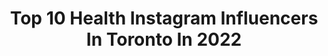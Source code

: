 ---
title: Top 10 Health Instagram Influencers In Toronto In 2022
description: >-
  Find top health Instagram influencers in Toronto in 2022. Most popular hashtags: #fitness #toronto #health.
platform: Instagram
hits: 115
text_top: Identify the most popular Instagram accounts on inBeat.
text_bottom: Our platform has 115 Instagram influencers like this in Toronto, Canada for you to collaborate.
profiles:
  - username: "matthew.giuffrida"
    fullname: >-
      Matthew Giuffrida
    bio: >-
      𝗣𝘂𝘁𝘁𝗶𝗻𝗴 𝘀𝗺𝗶𝗹𝗲𝘀 𝗼𝗻 𝗳𝗮𝗰𝗲𝘀 𝘀𝗶𝗻𝗰𝗲 𝟭𝟵𝟵𝟲! Tik Tok | Youtube | Facebook | Instagram •Email For Business/Collaboration Inquiries•
    location: "Canada"
    followers: 36514
    engagement: 391
    commentsToLikes: 0.082861
    id: ck6ug7d0g1ceu0j71i3rml2sf
    verified: false
    hashtags: "#ottawa, #brudder, #codered, #montreal"
  - username: "ricardomarmitte"
    fullname: >-
      Ricardo Marmitte
    bio: >-
      👦🏿Big hair, smile, heart & personality! ♥️Owner @dancepassionfitnessstudio 🎽Official distributor @zumbawearcanada 😁DM for collaborations #WhoDidItBest
    location: "Canada"
    followers: 74798
    engagement: 70
    commentsToLikes: 0.050022
    id: ck5zjcku9hcse0i141ocibu74
    verified: false
    hashtags: "#zeslife, #zumbawearcanada, #canada, #zumba"
  - username: "thefitfatale"
    fullname: >-
      Samantha E Cutler
    bio: >-
      🎙Award Winning Podcast @thefitfatalepodcast 🔮Female Tech Founder @clout.jam 🎥 TikTok (16k+) 🧘🏼‍♀️Guided Meditations 💪🏻Fitness & Health Coach 📍Toronto
    location: "Canada"
    followers: 33599
    engagement: 142
    commentsToLikes: 0.090289
    id: ck5buoqlwi5na0i11i0026ejj
    verified: false
    hashtags: "#lesssugarsweetlife, #senokot, #liketkit, #reginageorge"
  - username: "yayjoon"
    fullname: >-
      joon!
    bio: >-
      〰 choosing health, wellness & joy 〰 toronto, canada
    location: "Canada"
    followers: 2398
    engagement: 2138
    commentsToLikes: 0.425022
    id: ckaorspayol0x0i78xnu5d8er
    verified: false
    hashtags: "#christmascountdown, #goodmoodfood, #grazingtables, #christmastree"
  - username: "goodhealthprettylife"
    fullname: >-
      NICOLE.
    bio: >-
      #toronto blogger health . wellness . lifestyle {online hours 2-3pm est}
    location: "Canada"
    followers: 15143
    engagement: 880
    commentsToLikes: 0.316828
    id: ckf5m1tv0rxyx0j23rd5kanul
    verified: false
    hashtags: "#vistaambassador, #partner, #vistamagcanada, #vistamagazine"
  - username: "irina_fit"
    fullname: >-
      Irina Andreea BSc, RYT, CNP
    bio: >-
      Personal Trainer/Movement & Mobility Coach Holistic Wellness, Eco-Conscious, 🌏LOVE Group Fitness @sweatandtonic🎉🔥 Personal Training @physiodna Toronto
    location: "Canada"
    followers: 19174
    engagement: 292
    commentsToLikes: 0.140570
    id: ck8t0p05bsrft0j78csr43eno
    verified: false
    hashtags: "#movementismedicine, #toronto, #irinafit, #workout"
  - username: "d_little_tank"
    fullname: >-
      DILPREET BHATTAL
    bio: >-
      🔶Online Fitness Coach📧 🔶Founder: Little Tank Fitness 🔶For Health Sakes🎙 📍 Toronto ⚫️ @physiqueglobal ⚫️ @f45_training_torontodowntown ⚫️#IAM1STPHORM
    location: "Canada"
    followers: 17290
    engagement: 347
    commentsToLikes: 0.079849
    id: ck8tcs2fc0gly0j78mk0r2umy
    verified: false
    hashtags: "#1stphorm, #punjabifitness, #thanksgiving, #toronto"
  - username: "jogajana"
    fullname: >-
      Jana Webb
    bio: >-
      JOGA Creator: @joga_world ELITE Trainer: @fitplan_app MAMA: @will.__.webb
    location: "Canada"
    followers: 68082
    engagement: 164
    commentsToLikes: 0.031873
    id: ck6tqy6cavfv90j714olugiwz
    verified: true
    hashtags: "#fitnessmotivation, #fitness, #jogajana, #fit"
  - username: "taylorxcross"
    fullname: >-
      Taylor Cross
    bio: >-
      🇨🇦 Canada. 🥇 Classic Physique 🥦 @hd.muscle Athlete code: CROSS 🏊🏼‍♂️ Commercial Diver/ Underwater Welder 👨‍🏭
    location: "Canada"
    followers: 16548
    engagement: 189
    commentsToLikes: 0.111690
    id: ck8syvtfdm7ft0j78ugrn2b83
    verified: false
    hashtags: ""
  - username: "alizolfi.fitness"
    fullname: >-
      Alizolfi(AZfitness)
    bio: >-
      Toronto🇨🇦🇮🇷 Canadian National pro qualifier Health,Fitness,Nutrition Canadian diploma👨🏻‍🎓 Online Coaching 📝 مربى آنلاين
    location: "Canada"
    followers: 2803
    engagement: 1547
    commentsToLikes: 0.062888
    id: ckf5nnrmyywli0j23gid2owm4
    verified: false
    hashtags: "#fitnessmodel, #gymmotivation, #trainer, #gymlife"
---